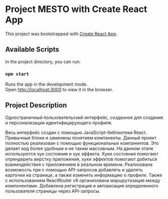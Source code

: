 # Project MESTO with Create React App

This project was bootstrapped with [Create React App](https://github.com/facebook/create-react-app).

## Available Scripts

In the project directory, you can run:

### `npm start`

Runs the app in the development mode.\
Open [http://localhost:3000](http://localhost:3000) to view it in the browser.

## Project Description

Одностраничный пользовательский интерфейс, созданное для создания и персонализации идентифицирующего профиля. 

Весь интерфейс создан с помощью JavaScript-библиотеки React. Привычные блоки и заменены понятием компаненты.
Данный проект полностью реализован с помощью функциональных компанентов. Это делает код более удобным и не таким массивным.
На данном этапе используются хук состояния и хук эффекта. Хуки состояния помогают отрендерить верстку приложения, 
хуки эффектов помогают добиться взаимодействия с приложением в реальном времени. Реализована возможость при с помощью API-запросов
добавлять и удалять карточки на странице, а также изменять информацию о профиле. Также с использованием ReactRouter v6 организована 
маршрутизация между компонентами. Добавлена регистрация и авторизация определенного пользователя страницы через API-запросы.